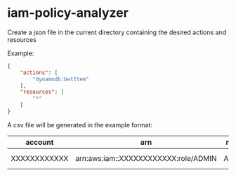 # iam-policy-analyzer

Create a json file in the current directory containing the desired actions and resources

Example:

```json
{
    "actions": [
        "dynamodb:GetItem"
    ],
    "resources": [
        "*"
    ]
}
```

A csv file will be generated in the example format:

account      | arn                                  | name  | actions                | resource
------------ | ------------------------------------ | ----- | ---------------------- | --------
XXXXXXXXXXXX | arn:aws:iam::XXXXXXXXXXXX:role/ADMIN | ADMIN | "['dynamodb:GetItem']" | *